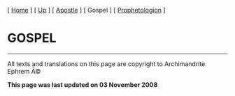 \[ [Home](index.md) \] \[ [Up](lectionary.md) \] \[ [Apostle](apostle1.md) \] \[ Gospel \] \[ [Prophetologion](prophetologion.md) \]

GOSPEL
======

------------------------------------------------------------------------

All texts and translations on this page are copyright to
Archimandrite Ephrem Â©

**This page was last updated on 03 November 2008**
